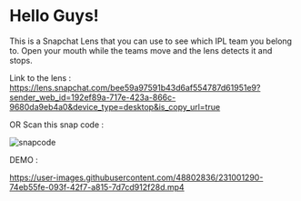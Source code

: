 # Hello Guys!

This is a Snapchat Lens that you can use to see which IPL team you belong to. Open your mouth while the teams move and the lens detects it and stops.

Link to the lens : https://lens.snapchat.com/bee59a97591b43d6af554787d61951e9?sender_web_id=192ef89a-717e-423a-866c-9680da9eb4a0&device_type=desktop&is_copy_url=true

OR Scan this snap code :

![snapcode](https://user-images.githubusercontent.com/48802836/231000996-d6ceb7a0-7824-43b4-8abb-9e1d30e01e14.png)


DEMO :

https://user-images.githubusercontent.com/48802836/231001290-74eb55fe-093f-42f7-a815-7d7cd912f28d.mp4

